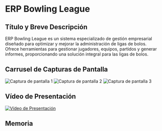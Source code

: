 # ERP Bowling League

## Título y Breve Descripción
ERP Bowling League es un sistema especializado de gestión empresarial diseñado para optimizar y mejorar la administración de ligas de bolos. Ofrece herramientas para gestionar jugadores, equipos, partidos y generar informes, proporcionando una solución integral para las ligas de bolos.

## Carrusel de Capturas de Pantalla
<!-- Inserta aquí las capturas de pantalla del ERP Bowling League -->
![Captura de pantalla 1]([link_a_la_imagen_1](https://github.com/PolNie/ERP-Bowling-League-Management/blob/main/img/boba%20fett.png))
![Captura de pantalla 2](link_a_la_imagen_2)
![Captura de pantalla 3](link_a_la_imagen_3)

## Vídeo de Presentación
<!-- Inserta aquí el vídeo de presentación del ERP Bowling League -->
[![Vídeo de Presentación](enlace_al_thumbnail_del_video)](enlace_al_video)

## Memoria
<!-- Inserta aquí la memoria del proyecto ERP Bowling League -->
